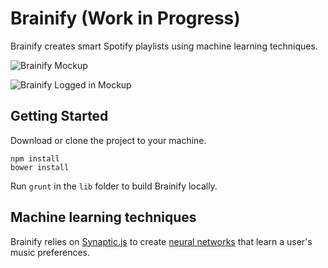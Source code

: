 # Brainify (Work in Progress)

Brainify creates smart Spotify playlists using machine learning techniques.

![Brainify Mockup](https://i.imgur.com/2XcyWcX.jpg)

![Brainify Logged in Mockup](https://i.imgur.com/l5dN5g6.jpg)

## Getting Started

Download or clone the project to your machine.

```
npm install
bower install
```

Run `grunt` in the `lib` folder to build Brainify locally.

## Machine learning techniques

Brainify relies on [Synaptic.js](http://synaptic.juancazala.com/#/) to create [neural networks](https://github.com/cazala/synaptic/wiki/Neural-Networks-101) that learn a user's music preferences.
